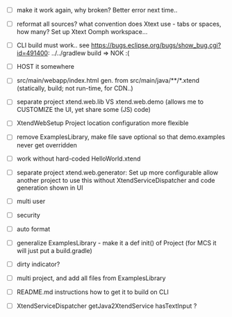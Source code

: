 - [ ] make it work again, why broken? Better error next time..

- [ ] reformat all sources? what convention does Xtext use - tabs or spaces, how many?  Set up Xtext Oomph workspace...

- [ ] CLI build must work.. see https://bugs.eclipse.org/bugs/show_bug.cgi?id=491400: ../../gradlew build => NOK :(

- [ ] HOST it somewhere

- [ ] src/main/webapp/index.html gen. from src/main/java/**/*.xtend (statically, build; not run-time, for CDN..)
- [ ] separate project xtend.web.lib VS xtend.web.demo (allows me to CUSTOMIZE the UI, yet share some (JS) code) 
- [ ] XtendWebSetup Project location configuration more flexible
- [ ] remove ExamplesLibrary, make file save optional so that demo.examples never get overridden
- [ ] work without hard-coded HelloWorld.xtend

- [ ] separate project xtend.web.generator: Set up more configurable allow another project to use this without XtendServiceDispatcher and code generation shown in UI

- [ ] multi user

- [ ] security

- [ ] auto format



- [ ] generalize ExamplesLibrary - make it a def init() of Project (for MCS it will just put a build.gradle)
 
- [ ] dirty indicator?

- [ ] multi project, and add all files from ExamplesLibrary

- [ ] README.md instructions how to get it to build on CLI

- [ ] XtendServiceDispatcher getJava2XtendService hasTextInput ?
